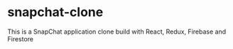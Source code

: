 # snapchat-clone
 This is a SnapChat application clone build with React, Redux, Firebase and Firestore

<!-- 

// Import the functions you need from the SDKs you need
import { initializeApp } from "firebase/app";
// TODO: Add SDKs for Firebase products that you want to use
// https://firebase.google.com/docs/web/setup#available-libraries

// Your web app's Firebase configuration
const firebaseConfig = {
  apiKey: "AIzaSyAsN-NRC3iArMfE0gypNuDbMyLDu5CJsr4",
  authDomain: "clone-projects-9.firebaseapp.com",
  projectId: "clone-projects-9",
  storageBucket: "clone-projects-9.appspot.com",
  messagingSenderId: "174316682985",
  appId: "1:174316682985:web:217341347a3b06446dba78"
};

// Initialize Firebase
const app = initializeApp(firebaseConfig);


"site": "snapchat-clone9",


You can deploy now or later. To deploy now, open a terminal window, then navigate to or create a root directory for your web app.

Sign in to Google
firebase login
Initiate your project
Run this command from your app’s root directory:

firebase init
Specify your site in firebase.json
Add your site ID to the firebase.json configuration file. After you get set up, see the best practices for multi-site deployment.

{
  "hosting": {
    "site": "snapchat-clone9",

    "public": "public",
    ...
  }
}
When you’re ready, deploy your web app
Put your static files (e.g., HTML, CSS, JS) in your app’s deploy directory (the default is “public”). Then, run this command from your app’s root directory:

firebase deploy --only hosting:snapchat-clone9
After deploying, view your app at snapchat-clone9.web.app

Need help? Check out the Hosting docs

 -->
